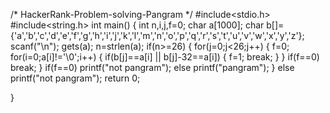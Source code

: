/* HackerRank-Problem-solving-Pangram */
#include<stdio.h>
#include<string.h>
int main()
{
    int n,i,j,f=0;
    char a[1000];
    char b[]={'a','b','c','d','e','f','g','h','i','j','k','l','m','n','o','p','q','r','s','t','u','v','w','x','y','z'};
    scanf("\n");
    gets(a);
    n=strlen(a);
    if(n>=26)
    {
      for(j=0;j<26;j++)
      {
        f=0;
        for(i=0;a[i]!='\0';i++)
        {
            if(b[j]==a[i] || b[j]-32==a[i])
            {
                f=1;
                break;
            }
        }
            if(f==0)
            break;
      }
        if(f==0)
        printf("not pangram");
        else
        printf("pangram");
    }
    else
    printf("not pangram");
    return 0;
    
}

